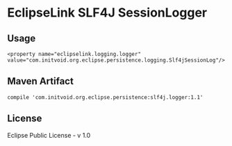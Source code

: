 # EclipseLink SLF4J SessionLogger

## Usage
    <property name="eclipselink.logging.logger" value="com.initvoid.org.eclipse.persistence.logging.Slf4jSessionLog"/>

## Maven Artifact
    compile 'com.initvoid.org.eclipse.persistence:slf4j.logger:1.1'

## License
Eclipse Public License - v 1.0
